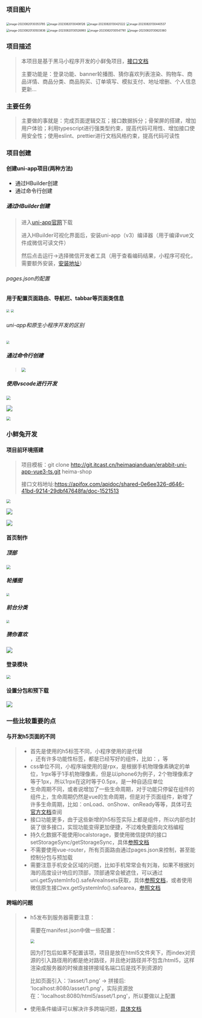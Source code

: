 ### 项目图片

<img src="C:\Users\86152\AppData\Roaming\Typora\typora-user-images\image-20230820130353785.png" alt="image-20230820130353785" style="zoom:50%;" />

<img src="C:\Users\86152\AppData\Roaming\Typora\typora-user-images\image-20230820130408126.png" alt="image-20230820130408126" style="zoom:50%;" />

<img src="C:\Users\86152\AppData\Roaming\Typora\typora-user-images\image-20230820130421222.png" alt="image-20230820130421222" style="zoom:50%;" />

<img src="C:\Users\86152\AppData\Roaming\Typora\typora-user-images\image-20230820130440537.png" alt="image-20230820130440537" style="zoom:50%;" />

<img src="C:\Users\86152\AppData\Roaming\Typora\typora-user-images\image-20230820130503836.png" alt="image-20230820130503836" style="zoom:50%;" />

<img src="C:\Users\86152\AppData\Roaming\Typora\typora-user-images\image-20230820130526993.png" alt="image-20230820130526993" style="zoom:50%;" />

<img src="C:\Users\86152\AppData\Roaming\Typora\typora-user-images\image-20230820130547761.png" alt="image-20230820130547761" style="zoom:50%;" />

<img src="C:\Users\86152\AppData\Roaming\Typora\typora-user-images\image-20230820130620360.png" alt="image-20230820130620360" style="zoom:50%;" />

### 项目描述

> 本项目是基于黑马小程序开发的小鲜兔项目，[接口文档](https://apifox.com/apidoc/shared-0e6ee326-d646-41bd-9214-29dbf47648fa/doc-1521513)
>
> 主要功能是：登录功能、banner轮播图、猜你喜欢列表渲染、购物车、商品详情、商品分类、商品购买、订单填写、模拟支付、地址增删、个人信息更新...

### 主要任务

> 主要做的事就是：完成页面逻辑交互；接口数据拆分；骨架屏的搭建，增加用户体验；利用typescript进行强类型约束，提高代码可用性、增加接口使用安全性；使用eslint、prettier进行文档风格约束，提高代码可读性

### 项目创建

#### 创建uni-app项目(两种方法)

- 通过HBuilder创建
- 通过命令行创建

##### 通过HBuilder创建

> 进入[uni-app官网](https://zh.uniapp.dcloud.io/)下载
>
> 进入HBuilder可视化界面后，安装uni-app（v3）编译器（用于编译vue文件成微信可读文件）
>
> 然后点击运行->选择微信开发者工具（用于查看编码结果，小程序可视化，需要额外安装，[安装地址](https://developers.weixin.qq.com/miniprogram/dev/devtools/download.html)）

###### pages.json的配置

**用于配置页面路由、导航栏、tabbar等页面类信息**

<img src=".\images\QQ截图20230813145854.png" style="zoom:50%;" />

<img src=".\images\QQ截图20230813151412.png" style="zoom:50%;" />

###### uni-app和原生小程序开发的区别

<img src=".\images\QQ截图20230813160318.png" style="zoom:50%;" />

##### 通过命令行创建

> <img src=".\images\QQ截图20230813160429.png" style="zoom:67%;" />

##### 使用vscode进行开发

<img src=".\images\QQ截图20230813163434.png" style="zoom:67%;" />

![](.\images\QQ截图20230813164029.png)

<img src=".\images\QQ截图20230813164316.png" style="zoom:67%;" />

### 小鲜兔开发

#### 项目前环境搭建

> 项目模板：git clone http://git.itcast.cn/heimaqianduan/erabbit-uni-app-vue3-ts.git heima-shop
>
> 接口文档地址:https://apifox.com/apidoc/shared-0e6ee326-d646-41bd-9214-29dbf47648fa/doc-1521513

<img src=".\images\QQ截图20230813171219.png" style="zoom:67%;" />

![](.\images\QQ截图20230813172634.png)

![](.\images\QQ截图20230813173825.png)

#### 首页制作

##### 顶部

<img src=".\images\QQ截图20230813181159.png" style="zoom:67%;" />

##### 轮播图

<img src=".\images\QQ截图20230814094237.png" style="zoom:50%;" />

##### 前台分类

<img src=".\images\QQ截图20230814104231.png" style="zoom:50%;" />

##### 猜你喜欢

![](.\images\QQ截图20230814111205.png)

#### 登录模块

<img src=".\images\QQ截图20230816135225.png" style="zoom:67%;" />

#### 设置分包和预下载

![](D:\BaiduNetdiskDownload\前端\前端文档\小程序\images\QQ截图20230816155532.png)

### 一些比较重要的点

#### 与开发h5页面的不同

> - 首先是使用的h5标签不同，小程序使用的是<view>代替<div>，还有许多功能性标签，都是已经写好的组件，比如：<navigator>，<swiper>等
> - css单位不同，小程序端使用的是rpx，是根据手机物理像素确定的单位，1rpx等于1手机物理像素，但是以iphone6为例子，2个物理像素才等于1px，所以1rpx在这时等于0.5px，是一种自适应单位
> - 生命周期不同，或者说增加了一些生命周期，对于功能只停留在组件的组件上，生命周期仍然是vue的生命周期，但是对于页面组件，新增了许多生命周期，比如：onLoad、onShow、onReady等等，具体可去[官方文档](https://zh.uniapp.dcloud.io/tutorial/page.html#lifecycle)查阅
> - 接口功能更多，由于这些新增的h5标签实际上都是组件，所以内部也封装了很多接口，实现功能变得更加便捷，不过难免要面向文档编程
> - 持久化数据不能使用localstorage，要使用微信提供的接口setStorageSync/getStorageSync，具体[参照文档](https://developers.weixin.qq.com/miniprogram/dev/api/storage/wx.setStorageSync.html)
> - 不需要使用vue-router，所有页面路由通过pages.json来控制，甚至能控制分包与预加载
> - 需要注意手机安全区域的问题，比如手机常常会有刘海，如果不根据刘海的高度设计响应的顶部，顶部通常会被遮住，可以通过uni.getSystemInfo().safeAreaInsets获取，具体[参照文档](https://zh.uniapp.dcloud.io/api/system/info.html#safearea)，或者使用微信原生接口wx.getSystemInfo().safearea，[参照文档](https://developers.weixin.qq.com/miniprogram/dev/api/base/system/wx.getSystemInfo.html)

#### 跨端的问题

> - h5发布到服务器需要注意：
>
>   需要在manifest.json中做一些配置：
>
>   <img src=".\images\QQ截图20230820123853.png" style="zoom:67%;" />
>
>   因为打包后如果不配置该项，项目是放在html5文件夹下，而index对资源的引入路径用的都是绝对路径，并且绝对路径并不包含/html5，这样渲染成服务器的时候直接拼接域名端口后是找不到资源的
>
>   比如页面引入：‘/asset/1.png’  -> 拼接后: 'localhost:8080/asset/1.png'，实际资源放在：'localhost:8080/html5/asset/1.png'，所以要做以上配置
>
> - 使用条件编译可以解决许多跨端问题，[具体文档](https://zh.uniapp.dcloud.io/tutorial/platform.html)
